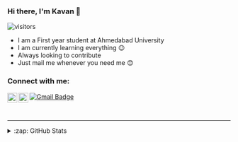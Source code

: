 ### Hi there, I'm Kavan 👋

![visitors](https://visitor-badge.glitch.me/badge?page_id=kavania2002.kavania2002)

- I am a First year student at Ahmedabad University
- I am currently learning everything 😉
- Always looking to contribute
- Just mail me whenever you need me 😊

### Connect with me:

[<img align="left" alt="LinkedIn" width="22px" src="https://cdn.jsdelivr.net/npm/simple-icons@v3/icons/linkedin.svg" />][linkedin]
[<img align="left" alt="Instagram" width="22px" src="https://cdn.jsdelivr.net/npm/simple-icons@v3/icons/instagram.svg" />][instagram]

[linkedin]: https://www.linkedin.com/in/kavan-gondalia-5a78a41b2/
[instagram]: https://www.instagram.com/kavania2002/
<a href="mailto:kavan155gondalia@gmail.com"><img src="https://img.shields.io/badge/-kavan155gondalia@gmail.com-c14438?style=flat-square&amp;logo=Gmail&amp;logoColor=white&amp;link=mailto:kavan155gondalia@gmail.com" alt="Gmail Badge"></a>

<br>

---

<details>
  <summary>:zap: GitHub Stats</summary>

  <img align="left" alt="codeSTACKr's GitHub Stats" src="https://github-readme-stats.codestackr.vercel.app/api?username=kavania2002&show_icons=true&hide_border=true" />

</details>